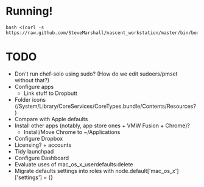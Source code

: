 Running!
========

    bash <(curl -s https://raw.github.com/SteveMarshall/nascent_workstation/master/bin/bootstrap)

TODO
====

- Don't run chef-solo using sudo? (How do we edit sudoers/pmset without that?)
- Configure apps
  - Link stuff to Dropbutt
- Folder icons (/System/Library/CoreServices/CoreTypes.bundle/Contents/Resources?)
- Compare with Apple defaults
- Install other apps (notably, app store ones + VMW Fusion + Chrome)?
  - Install/Move Chrome to ~/Applications
- Configure Dropbox
- Licensing? + accounts
- Tidy launchpad
- Configure Dashboard
- Evaluate uses of mac_os_x_userdefaults:delete
- Migrate defaults settings into roles with node.default['mac_os_x']['settings'] = {}
